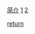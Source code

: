 [简介](https://www.jianshu.com/p/f11724034d50)
[1](https://www.liaoxuefeng.com/wiki/001374738125095c955c1e6d8bb493182103fac9270762a000/0013868328689835ecd883d910145dfa8227b539725e5ed000#0)
[2](https://www.zhihu.com/question/21483863)





[return](README.md)